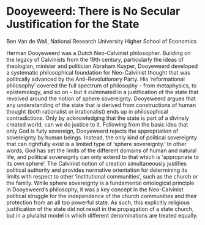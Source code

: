 # Dooyeweerd: There is No Secular Justification for the State

Ben Van de Wall, National Research University Higher School of Economics


Herman Dooyeweerd was a Dutch Neo-Calvinist philosopher. Building on the legacy of Calvinists from the 19th century, particularly the ideas of theologian, minister and politician Abraham Kuyper, Dooyeweerd developed a systematic philosophical foundation for Neo-Calvinist thought that was politically advanced by the Anti-Revolutionary Party. His ‘reformational philosophy’ covered the full spectrum of philosophy – from metaphysics, to epistemology, and so on – but it culminated in a justification of the state that revolved around the notion of sphere sovereignty. Dooyeweerd argues that any understanding of the state that is derived from constructions of human thought (both rationalist or irrationalist) ends up in philosophical contradictions. Only by acknowledging that the state is part of a divinely created world, can we do justice to it. Following from the basic idea that only God is fully sovereign, Dooyeweerd rejects the appropriation of sovereignty by human beings. Instead, the only kind of political sovereignty that can rightfully exist is a limited type of ‘sphere sovereignty.’ In other words, God has set the limits of the different domains of human and natural life, and political sovereignty can only extend to that which is ‘appropriate to its own sphere’. The Calvinist notion of creation simultaneously justifies political authority and provides normative orientation for determining its limits with respect to other ‘institutional communities’, such as the church or the family. While sphere sovereignty is a fundamental ontological principle in Dooyeweerd’s philosophy, it was a key concept in the Neo-Calvinist political struggle for the independence of the church communities and their protection from an all too powerful state. As such, this explicitly religious justification of the state did not result in the propagation of a state church, but in a pluralist model in which different denominations are treated equally.


